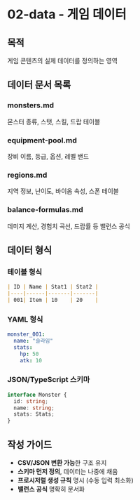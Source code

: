 # 02-data - 게임 데이터

## 목적
게임 콘텐츠의 실제 데이터를 정의하는 영역

## 데이터 문서 목록

### monsters.md
몬스터 종류, 스탯, 스킬, 드랍 테이블

### equipment-pool.md
장비 이름, 등급, 옵션, 레벨 밴드

### regions.md
지역 정보, 난이도, 바이옴 속성, 스폰 테이블

### balance-formulas.md
데미지 계산, 경험치 곡선, 드랍률 등 밸런스 공식

## 데이터 형식

### 테이블 형식
```markdown
| ID | Name | Stat1 | Stat2 |
|----|------|-------|-------|
| 001| Item | 10    | 20    |
```

### YAML 형식
```yaml
monster_001:
  name: "슬라임"
  stats:
    hp: 50
    atk: 10
```

### JSON/TypeScript 스키마
```typescript
interface Monster {
  id: string;
  name: string;
  stats: Stats;
}
```

## 작성 가이드

- **CSV/JSON 변환 가능**한 구조 유지
- **스키마 먼저 정의**, 데이터는 나중에 채움
- **프로시저럴 생성 규칙** 명시 (수동 입력 최소화)
- **밸런스 공식** 명확히 문서화
